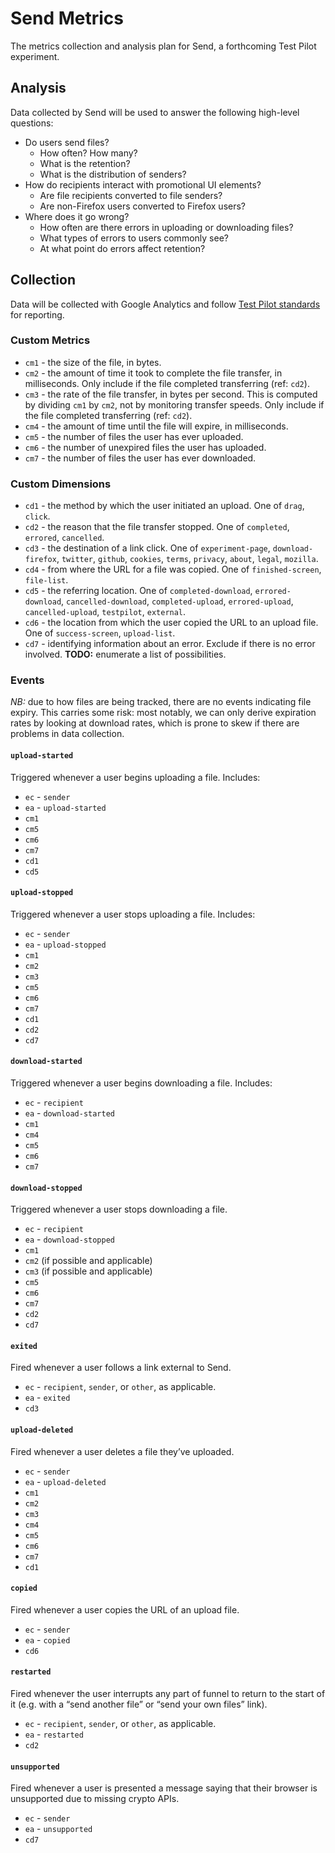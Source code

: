 # Send Metrics
The metrics collection and analysis plan for Send, a forthcoming Test Pilot experiment.

## Analysis
Data collected by Send will be used to answer the following high-level questions:

- Do users send files?
	- How often? How many?
	- What is the retention?
	- What is the distribution of senders?
- How do recipients interact with promotional UI elements?
	- Are file recipients converted to file senders?
	- Are non-Firefox users converted to Firefox users?
- Where does it go wrong?
	- How often are there errors in uploading or downloading files?
	- What types of errors to users commonly see?
	- At what point do errors affect retention?

## Collection
Data will be collected with Google Analytics and follow [Test Pilot standards](https://github.com/mozilla/testpilot/blob/master/docs/experiments/ga.md) for reporting.

### Custom Metrics
- `cm1` - the size of the file, in bytes.
- `cm2` - the amount of time it took to complete the file transfer, in milliseconds. Only include if the file completed transferring (ref: `cd2`).
- `cm3` - the rate of the file transfer, in bytes per second. This is computed by dividing `cm1` by `cm2`, not by monitoring transfer speeds. Only include if the file completed transferring (ref: `cd2`).
- `cm4` - the amount of time until the file will expire, in milliseconds.
- `cm5` - the number of files the user has ever uploaded.
- `cm6` - the number of unexpired files the user has uploaded.
- `cm7` - the number of files the user has ever downloaded.

### Custom Dimensions
- `cd1` - the method by which the user initiated an upload. One of `drag`, `click`.
- `cd2` - the reason that the file transfer stopped. One of `completed`, `errored`, `cancelled`.
- `cd3` - the destination of a link click. One of `experiment-page`, `download-firefox`, `twitter`, `github`, `cookies`, `terms`, `privacy`, `about`, `legal`, `mozilla`.
- `cd4` - from where the URL for a file was copied. One of `finished-screen`, `file-list`.
- `cd5` - the referring location. One of `completed-download`, `errored-download`, `cancelled-download`, `completed-upload`, `errored-upload`, `cancelled-upload`, `testpilot`, `external`.
- `cd6` - the location from which the user copied the URL to an upload file. One of `success-screen`, `upload-list`.
- `cd7` - identifying information about an error. Exclude if there is no error involved. **TODO:** enumerate a list of possibilities.

### Events

_NB:_ due to how files are being tracked, there are no events indicating file expiry. This carries some risk: most notably, we can only derive expiration rates by looking at download rates, which is prone to skew if there are problems in data collection.

#### `upload-started`
Triggered whenever a user begins uploading a file. Includes:

- `ec` - `sender`
- `ea` - `upload-started`
- `cm1`
- `cm5`
- `cm6`
- `cm7`
- `cd1`
- `cd5`

#### `upload-stopped`
Triggered whenever a user stops uploading a file. Includes:

- `ec` - `sender`
- `ea` - `upload-stopped`
- `cm1`
- `cm2`
- `cm3`
- `cm5`
- `cm6`
- `cm7`
- `cd1`
- `cd2`
- `cd7`

#### `download-started`
Triggered whenever a user begins downloading a file. Includes:

- `ec` - `recipient`
- `ea` - `download-started`
- `cm1`
- `cm4`
- `cm5`
- `cm6`
- `cm7`

#### `download-stopped`
Triggered whenever a user stops downloading a file.

- `ec` - `recipient`
- `ea` - `download-stopped`
- `cm1`
- `cm2` (if possible and applicable)
- `cm3` (if possible and applicable)
- `cm5`
- `cm6`
- `cm7`
- `cd2`
- `cd7`

#### `exited`
Fired whenever a user follows a link external to Send.

- `ec` - `recipient`, `sender`, or `other`, as applicable.
- `ea` - `exited`
- `cd3`

#### `upload-deleted`
Fired whenever a user deletes a file they’ve uploaded.

- `ec` - `sender`
- `ea` - `upload-deleted`
- `cm1`
- `cm2`
- `cm3`
- `cm4`
- `cm5`
- `cm6`
- `cm7`
- `cd1`

#### `copied`
Fired whenever a user copies the URL of an upload file.

- `ec` - `sender`
- `ea` - `copied`
- `cd6`

#### `restarted`
Fired whenever the user interrupts any part of funnel to return to the start of it (e.g. with a “send another file” or “send your own files” link).

- `ec` - `recipient`, `sender`, or `other`, as applicable.
- `ea` - `restarted`
- `cd2`

#### `unsupported`
Fired whenever a user is presented a message saying that their browser is unsupported due to missing crypto APIs.

- `ec` - `sender`
- `ea` - `unsupported`
- `cd7`
